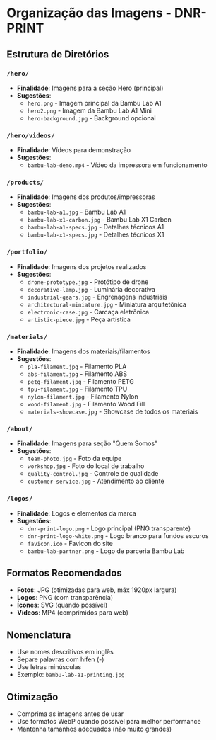 # Organização das Imagens - DNR-PRINT

## Estrutura de Diretórios

### `/hero/`
- **Finalidade**: Imagens para a seção Hero (principal)
- **Sugestões**:
  - `hero.png` - Imagem principal da Bambu Lab A1
  - `hero2.png` - Imagem da Bambu Lab A1 Mini
  - `hero-background.jpg` - Background opcional

### `/hero/videos/`
- **Finalidade**: Vídeos para demonstração
- **Sugestões**:
  - `bambu-lab-demo.mp4` - Vídeo da impressora em funcionamento

### `/products/`
- **Finalidade**: Imagens dos produtos/impressoras
- **Sugestões**:
  - `bambu-lab-a1.jpg` - Bambu Lab A1
  - `bambu-lab-x1-carbon.jpg` - Bambu Lab X1 Carbon
  - `bambu-lab-a1-specs.jpg` - Detalhes técnicos A1
  - `bambu-lab-x1-specs.jpg` - Detalhes técnicos X1

### `/portfolio/`
- **Finalidade**: Imagens dos projetos realizados
- **Sugestões**:
  - `drone-prototype.jpg` - Protótipo de drone
  - `decorative-lamp.jpg` - Luminária decorativa
  - `industrial-gears.jpg` - Engrenagens industriais
  - `architectural-miniature.jpg` - Miniatura arquitetônica
  - `electronic-case.jpg` - Carcaça eletrônica
  - `artistic-piece.jpg` - Peça artística

### `/materials/`
- **Finalidade**: Imagens dos materiais/filamentos
- **Sugestões**:
  - `pla-filament.jpg` - Filamento PLA
  - `abs-filament.jpg` - Filamento ABS
  - `petg-filament.jpg` - Filamento PETG
  - `tpu-filament.jpg` - Filamento TPU
  - `nylon-filament.jpg` - Filamento Nylon
  - `wood-filament.jpg` - Filamento Wood Fill
  - `materials-showcase.jpg` - Showcase de todos os materiais

### `/about/`
- **Finalidade**: Imagens para seção "Quem Somos"
- **Sugestões**:
  - `team-photo.jpg` - Foto da equipe
  - `workshop.jpg` - Foto do local de trabalho
  - `quality-control.jpg` - Controle de qualidade
  - `customer-service.jpg` - Atendimento ao cliente

### `/logos/`
- **Finalidade**: Logos e elementos da marca
- **Sugestões**:
  - `dnr-print-logo.png` - Logo principal (PNG transparente)
  - `dnr-print-logo-white.png` - Logo branco para fundos escuros
  - `favicon.ico` - Favicon do site
  - `bambu-lab-partner.png` - Logo de parceria Bambu Lab

## Formatos Recomendados

- **Fotos**: JPG (otimizadas para web, máx 1920px largura)
- **Logos**: PNG (com transparência)
- **Ícones**: SVG (quando possível)
- **Vídeos**: MP4 (comprimidos para web)

## Nomenclatura

- Use nomes descritivos em inglês
- Separe palavras com hífen (-)
- Use letras minúsculas
- Exemplo: `bambu-lab-a1-printing.jpg`

## Otimização

- Comprima as imagens antes de usar
- Use formatos WebP quando possível para melhor performance
- Mantenha tamanhos adequados (não muito grandes)